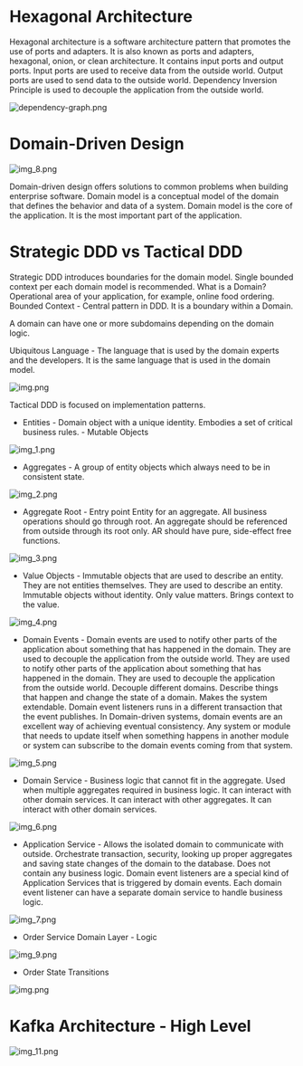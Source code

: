 # Hexagonal Architecture

Hexagonal architecture is a software architecture pattern that promotes the use of ports and adapters. It is also known as ports and adapters, hexagonal, onion, or clean architecture.
It contains input ports and output ports.
Input ports are used to receive data from the outside world. Output ports are used to send data to the outside world.
Dependency Inversion Principle is used to decouple the application from the outside world.

![dependency-graph.png](target%2Fdependency-graph.png)

# Domain-Driven Design

![img_8.png](images%2Fimg_8.png)

Domain-driven design offers solutions to common problems when building enterprise software.
Domain model is a conceptual model of the domain that defines the behavior and data of a system.
Domain model is the core of the application. It is the most important part of the application.

# Strategic DDD vs Tactical DDD

Strategic DDD introduces boundaries for the domain model. Single bounded context per each domain model is recommended.
What is a Domain? Operational area of your application, for example, online food ordering.
Bounded Context - Central pattern in DDD. It is a boundary within a Domain.

A domain can have one or more subdomains depending on the domain logic.

Ubiquitous Language - The language that is used by the domain experts and the developers. It is the same language that is used in the domain model.

![img.png](images%2Fimg.png)

Tactical DDD is focused on implementation patterns.

* Entities - Domain object with a unique identity. Embodies a set of critical business rules. - Mutable Objects

![img_1.png](images%2Fimg_1.png)

* Aggregates - A group of entity objects which always need to be in consistent state.

![img_2.png](images%2Fimg_2.png)

* Aggregate Root - Entry point Entity for an aggregate. All business operations should go through root.
An aggregate should be referenced from outside through its root only. AR should have pure, side-effect free functions.

![img_3.png](images%2Fimg_3.png)

* Value Objects - Immutable objects that are used to describe an entity. They are not entities themselves. They are used to describe an entity. Immutable objects without identity. Only value matters. Brings context to the value.

![img_4.png](images%2Fimg_4.png)

* Domain Events - Domain events are used to notify other parts of the application about something that has happened in the domain. They are used to decouple the application from the outside world. They are used to notify other parts of the application about something that has happened in the domain. They are used to decouple the application from the outside world.
Decouple different domains. Describe things that happen and change the state of a domain. Makes the system extendable.
Domain event listeners runs in a different transaction that the event publishes. In Domain-driven systems, domain events
are an excellent way of achieving eventual consistency. Any system or module that needs to update itself when something happens in another module or system
can subscribe to the domain events coming from that system.

![img_5.png](images%2Fimg_5.png)

* Domain Service - Business logic that cannot fit in the aggregate. Used when multiple aggregates required in business logic. It can interact with other domain services. It can interact with other aggregates. It can interact with other domain services.

![img_6.png](images%2Fimg_6.png)

* Application Service - Allows the isolated domain to communicate with outside. Orchestrate transaction, security, looking up proper
aggregates and saving state changes of the domain to the database. Does not contain any business logic. Domain event listeners are a special
kind of Application Services that is triggered by domain events. Each domain event listener can have a separate domain service to handle business logic.

![img_7.png](images%2Fimg_7.png)

* Order Service Domain Layer - Logic 

![img_9.png](images%2Fimg_9.png)

* Order State Transitions

![img.png](images/img_10.png)


# Kafka Architecture - High Level

![img_11.png](images/img_11.png)
